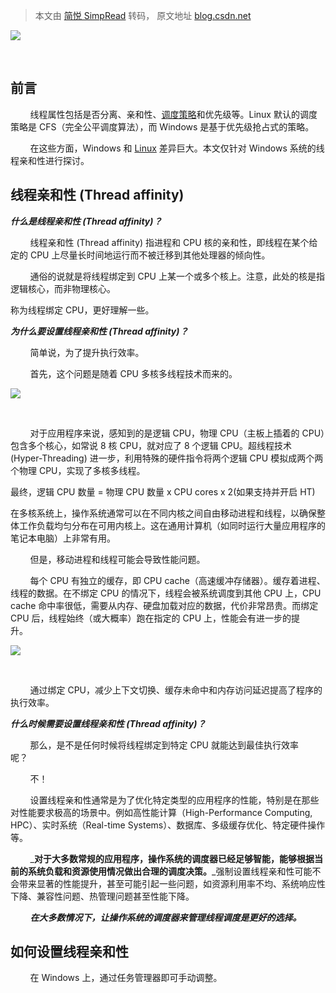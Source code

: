> 本文由 [简悦 SimpRead](http://ksria.com/simpread/) 转码， 原文地址 [blog.csdn.net](https://blog.csdn.net/weixin_41863029/article/details/138565236#t5)

![](https://img-blog.csdnimg.cn/direct/7ee610d1508e4a35be2cf3bd7f1b1277.png)

​

前言
--

        线程属性包括是否分离、亲和性、[调度策略](https://so.csdn.net/so/search?q=%E8%B0%83%E5%BA%A6%E7%AD%96%E7%95%A5&spm=1001.2101.3001.7020)和优先级等。Linux 默认的调度策略是 CFS（完全公平调度算法），而 Windows 是基于优先级抢占式的策略。

        在这些方面，Windows 和 [Linux](https://so.csdn.net/so/search?q=Linux&spm=1001.2101.3001.7020) 差异巨大。本文仅针对 Windows 系统的线程亲和性进行探讨。

线程亲和性 (Thread affinity)
-----------------------

_**什么是线程亲和性 (Thread affinity)？**_

        线程亲和性 (Thread affinity) 指进程和 CPU 核的亲和性，即线程在某个给定的 CPU 上尽量长时间地运行而不被迁移到其他处理器的倾向性。

        通俗的说就是将线程绑定到 CPU 上某一个或多个核上。注意，此处的核是指逻辑核心，而非物理核心。

 称为线程绑定 CPU，更好理解一些。

_**为什么要设置线程亲和性 (Thread affinity)？**_

        简单说，为了提升执行效率。

        首先，这个问题是随着 CPU 多核多线程技术而来的。

![](https://img-blog.csdnimg.cn/direct/ec4be977b9594217a4169bc13cf8e153.png)

​

        对于应用程序来说，感知到的是逻辑 CPU，物理 CPU（主板上插着的 CPU）包含多个核心，如常说 8 核 CPU，就对应了 8 个逻辑 CPU。超线程技术 (Hyper-Threading) 进一步，利用特殊的硬件指令将两个逻辑 CPU 模拟成两个两个物理 CPU，实现了多核多线程。

 最终，逻辑 CPU 数量 = 物理 CPU 数量 x CPU cores x 2(如果支持并开启 HT)

 在多核系统上，操作系统通常可以在不同内核之间自由移动进程和线程，以确保整体工作负载均匀分布在可用内核上。这在通用计算机（如同时运行大量应用程序的笔记本电脑）上非常有用。

        但是，移动进程和线程可能会导致性能问题。

        每个 CPU 有独立的缓存，即 CPU cache（高速缓冲存储器）。缓存着进程、线程的数据。在不绑定 CPU 的情况下，线程会被系统调度到其他 CPU 上，CPU cache 命中率很低，需要从内存、硬盘加载对应的数据，代价非常昂贵。而绑定 CPU 后，线程始终（或大概率）跑在指定的 CPU 上，性能会有进一步的提升。        

![](https://img-blog.csdnimg.cn/direct/d0f18edd9ff542d295b13e2fc837fe54.png)

​

        通过绑定 CPU，减少上下文切换、缓存未命中和内存访问延迟提高了程序的执行效率。

_**什么时候需要设置线程亲和性 (Thread affinity)？**_

        那么，是不是任何时候将线程绑定到特定 CPU 就能达到最佳执行效率呢？        

        不！

        设置线程亲和性通常是为了优化特定类型的应用程序的性能，特别是在那些对性能要求极高的场景中。例如高性能计算（High-Performance Computing, HPC）、实时系统（Real-time Systems）、数据库、多级缓存优化、特定硬件操作等。

        _**对于大多数常规的应用程序，操作系统的调度器已经足够智能，能够根据当前的系统负载和资源使用情况做出合理的调度决策。**_强制设置线程亲和性可能不会带来显著的性能提升，甚至可能引起一些问题，如资源利用率不均、系统响应性下降、兼容性问题、热管理问题甚至性能下降。

        _**在大多数情况下，让操作系统的调度器来管理线程调度是更好的选择。**_

如何设置线程亲和性
---------

        在 Windows 上，通过任务管理器即可手动调整。